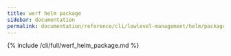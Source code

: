 ```yaml
---
title: werf helm package
sidebar: documentation
permalink: documentation/reference/cli/lowlevel-management/helm/package.html
---
```


{% include /cli/full/werf_helm_package.md %}

